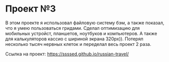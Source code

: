 # Проект №3

В этом проекте я использовал файловую систему бэм, а также показал, что я умею пользоваться гридами. Сделал оптимизацию для мобильных устройст, планшетов, ноутбуков и компьютеров. А также для калькуляторов кассио с шириной экрана 320px)). Потерял несколько тысяч нервных клеток и переделал весь проект 2 раза.

Ссылка на проект: https://ssssed.github.io/russian-travel/
